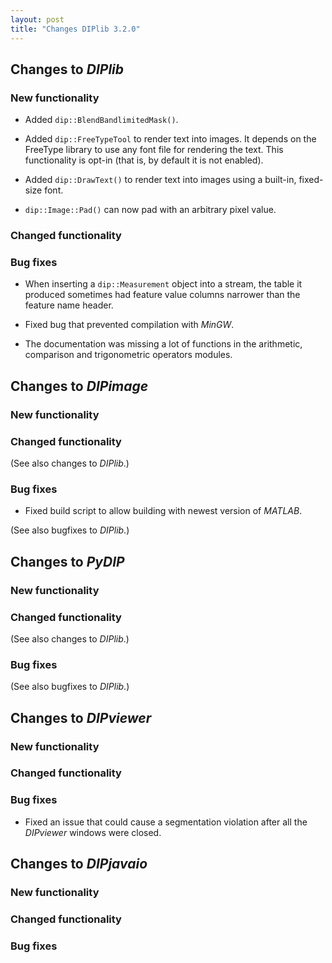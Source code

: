 ```yaml
---
layout: post
title: "Changes DIPlib 3.2.0"
---
```


## Changes to *DIPlib*

### New functionality

- Added `dip::BlendBandlimitedMask()`.

- Added `dip::FreeTypeTool` to render text into images. It depends on the FreeType library to use any font file
  for rendering the text. This functionality is opt-in (that is, by default it is not enabled).

- Added `dip::DrawText()` to render text into images using a built-in, fixed-size font.

- `dip::Image::Pad()` can now pad with an arbitrary pixel value.

### Changed functionality

### Bug fixes

- When inserting a `dip::Measurement` object into a stream, the table it produced sometimes had feature value columns
  narrower than the feature name header.

- Fixed bug that prevented compilation with *MinGW*.

- The documentation was missing a lot of functions in the arithmetic, comparison and trigonometric operators modules.



## Changes to *DIPimage*

### New functionality

### Changed functionality

(See also changes to *DIPlib*.)

### Bug fixes

- Fixed build script to allow building with newest version of *MATLAB*.

(See also bugfixes to *DIPlib*.)




## Changes to *PyDIP*

### New functionality

### Changed functionality

(See also changes to *DIPlib*.)

### Bug fixes

(See also bugfixes to *DIPlib*.)




## Changes to *DIPviewer*

### New functionality

### Changed functionality

### Bug fixes

- Fixed an issue that could cause a segmentation violation after all the *DIPviewer* windows were closed.




## Changes to *DIPjavaio*

### New functionality

### Changed functionality

### Bug fixes
